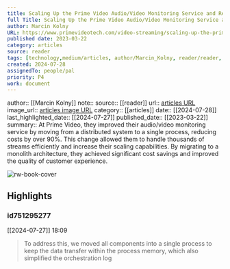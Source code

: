 ```yaml
---
title: Scaling Up the Prime Video Audio/Video Monitoring Service and Reducing Costs by 90%
full Title: Scaling Up the Prime Video Audio/Video Monitoring Service and Reducing Costs by 90%
author: Marcin Kolny
URL: https://www.primevideotech.com/video-streaming/scaling-up-the-prime-video-audio-video-monitoring-service-and-reducing-costs-by-90
published date: 2023-03-22
category: articles
source: reader
tags: [technology,medium/articles, author/Marcin_Kolny, reader/reader, date/2024-07-27, area/reader]
created: 2024-07-28
assignedTo: people/pal
priority: P4
work: document
---
```

author:: [[Marcin Kolny]]
note:: 
source:: [[reader]]
url:: [articles URL](https://www.primevideotech.com/video-streaming/scaling-up-the-prime-video-audio-video-monitoring-service-and-reducing-costs-by-90)
image_url:: [articles image URL](https://cdn.primevideotech.com/dims4/default/24d0543/2147483647/strip/true/crop/1440x700+0+49/resize/720x350!/quality/90/?url=https%3A%2F%2Famazon-k1-prod-entertainment.s3.amazonaws.com%2Fbrightspot%2F6d%2F99%2F91377f7e409eaf6844a54ddff934%2F87265567.png)
category:: [[articles]]
date:: [[2024-07-28]]
last_highlighted_date:: [[2024-07-27]]
published_date:: [[2023-03-22]]
summary:: At Prime Video, they improved their audio/video monitoring service by moving from a distributed system to a single process, reducing costs by over 90%. This change allowed them to handle thousands of streams efficiently and increase their scaling capabilities. By migrating to a monolith architecture, they achieved significant cost savings and improved the quality of customer experience.


![rw-book-cover](https://cdn.primevideotech.com/dims4/default/24d0543/2147483647/strip/true/crop/1440x700+0+49/resize/720x350!/quality/90/?url=https%3A%2F%2Famazon-k1-prod-entertainment.s3.amazonaws.com%2Fbrightspot%2F6d%2F99%2F91377f7e409eaf6844a54ddff934%2F87265567.png)

## Highlights
### id751295277
[[2024-07-27]] 18:09
> To address this, we moved all components into a single process to keep the data transfer within the process memory, which also simplified the orchestration log


